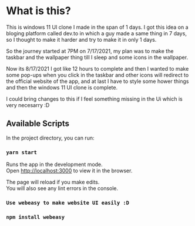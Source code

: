 # What is this?

This is windows 11 UI clone I made in the span of 1 days. I got this idea on a bloging platform called dev.to in which a guy made a same thing in 7 days, so I thought to make it harder and try to make it in only 1 days.

So the journey started at 7PM on 7/17/2021, my plan was to make the taskbar and the wallpaper thing till I sleep and some icons in the wallpaper.

Now its 8/17/2021 I got like 12 hours to complete and then I wanted to make some pop-ups when you click in the taskbar and other icons will redirect to the official website of the app, and at last I have to style some hower things and then the windows 11 UI clone is complete.

I could bring changes to this if I feel something missing in the Ui which is very necesarry :D

## Available Scripts

In the project directory, you can run:

### `yarn start`

Runs the app in the development mode.\
Open [http://localhost:3000](http://localhost:3000) to view it in the browser.

The page will reload if you make edits.\
You will also see any lint errors in the console.

### `Use webeasy to make website UI easily :D`
### `npm install webeasy`